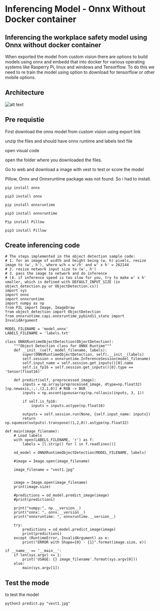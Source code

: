 # Inferencing Model - Onnx Without Docker container

## Inferencing the workplace safety model using Onnx without docker container

When exported the model from custom vision there are options to build models using onnx and embedd that into docker for various operating systems like Rasperry Pi, linux and windows and Tensorflow. To do this we need to re train the model using option to download for tensorflow or other mobile options.

## Architecture

![alt text](https://github.com/balakreshnan/WorkplaceSafety/blob/master/WorkplaceSafetyarch.jpg "Architecture")

## Pre requistie

First download the onnx model from custom vision using export link

unzip the files and should have onnx runtime and labels text file

open visual code 

open the folder where you downloaded the files.

Go to web and download a image with vest to test or score the model

Pillow, Onnx and Onnxruntime package was not found. So i had to install.

```
pip install onnx

pip3 install onnx

pip install onnxruntime

pip3 install onnxruntime

Pip install Pillow

pip3 install Pillow
```

## Create inferencing code

```
# The steps implemented in the object detection sample code: 
# 1. for an image of width and height being (w, h) pixels, resize image to (w', h'), where w/h = w'/h' and w' x h' = 262144
# 2. resize network input size to (w', h')
# 3. pass the image to network and do inference
# (4. if inference speed is too slow for you, try to make w' x h' smaller, which is defined with DEFAULT_INPUT_SIZE (in object_detection.py or ObjectDetection.cs))
import sys
import onnx
import onnxruntime
import numpy as np
from PIL import Image, ImageDraw
from object_detection import ObjectDetection
from onnxruntime.capi.onnxruntime_pybind11_state import InvalidArgument

MODEL_FILENAME = 'model.onnx'
LABELS_FILENAME = 'labels.txt'

class ONNXRuntimeObjectDetection(ObjectDetection):
    """Object Detection class for ONNX Runtime"""
    def __init__(self, model_filename, labels):
        super(ONNXRuntimeObjectDetection, self).__init__(labels)
        self.session = onnxruntime.InferenceSession(model_filename)
        self.input_name = self.session.get_inputs()[0].name
        self.is_fp16 = self.session.get_inputs()[0].type == 'tensor(float16)'
        
    def predict(self, preprocessed_image):
        inputs = np.array(preprocessed_image, dtype=np.float32)[np.newaxis,:,:,(2,1,0)] # RGB -> BGR
        inputs = np.ascontiguousarray(np.rollaxis(inputs, 3, 1))

        if self.is_fp16:
            inputs = inputs.astype(np.float16)

        outputs = self.session.run(None, {self.input_name: inputs})
        return np.squeeze(outputs).transpose((1,2,0)).astype(np.float32)

def main(image_filename):
    # Load labels
    with open(LABELS_FILENAME, 'r') as f:
        labels = [l.strip() for l in f.readlines()]

    od_model = ONNXRuntimeObjectDetection(MODEL_FILENAME, labels)

    #image = Image.open(image_filename)

    image_filename = "vest1.jpg"


    image = Image.open(image_filename)
    print(image.size)
    
    #predictions = od_model.predict_image(image)
    #print(predictions)

    print("numpy:", np.__version__)
    print("onnx: ", onnx.__version__)
    print("onnxruntime: ", onnxruntime.__version__)

    try:
        predictions = od_model.predict_image(image)
        print(predictions)
    except (RuntimeError, InvalidArgument) as e:
        print("ERROR with Shape={0} - {1}".format(image.size, e))
    
if __name__ == '__main__':
    if len(sys.argv) <= 1:
        print('USAGE: {} image_filename'.format(sys.argv[0]))
    else:
        main(sys.argv[1])
```

## Test the mode

to test the model

```
python3 predict.py "vest1.jpg"
```